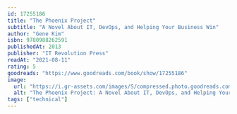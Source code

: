 ```yaml
---
id: 17255186
title: "The Phoenix Project"
subtitle: "A Novel About IT, DevOps, and Helping Your Business Win"
author: "Gene Kim"
isbn: 9780988262591
publishedAt: 2013
publisher: "IT Revolution Press"
readAt: "2021-08-11"
rating: 5
goodreads: "https://www.goodreads.com/book/show/17255186"
image:
  url: "https://i.gr-assets.com/images/S/compressed.photo.goodreads.com/books/1361113128l/17255186.jpg"
  alt: "The Phoenix Project: A Novel About IT, DevOps, and Helping Your Business Win"
tags: ["technical"]
---
```

